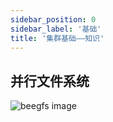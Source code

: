 ```yaml
---
sidebar_position: 0
sidebar_label: '基础'
title: '集群基础——知识'
---
```






## 并行文件系统

![beegfs image](https://doc.beegfs.io/latest/_images/mirroring_2.png)



